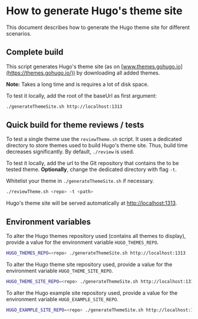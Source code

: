 # How to generate Hugo's theme site

This document describes how to generate the Hugo theme site for different scenarios.

## Complete build

This script generates Hugo's theme site (as on [www.themes.gohugo.io](https://themes.gohugo.io/))
by downloading all added themes.

**Note:** Takes a long time and is requires a lot of disk space.

To test it locally, add the root of the baseUrl as first argument:

```bash
./generateThemeSite.sh http://localhost:1313
```

## Quick build for theme reviews / tests

To test a single theme use the `reviewTheme.sh` script. It uses a dedicated 
directory to store themes used to build Hugo's theme site. Thus, build time 
decreases significantly. By default, `./review` is used.

To test it locally, add the url to the Git repository that contains the to be
tested theme. **Optionally**, change the dedicated directory with flag `-t`.

Whitelist your theme in `./generateThemeSite.sh` if necessary.

```bash
./reviewTheme.sh <repo> -t <path>
```

Hugo's theme site will be served automatically at [http://localhost:1313](http://localhost:1313).

## Environment variables

To alter the Hugo themes repository used (contains all themes to display),
provide a value for the environment variable `HUGO_THEMES_REPO`.

```bash
HUGO_THEMES_REPO=<repo> ./generateThemeSite.sh http://localhost:1313
```

To alter the Hugo theme site repository used, provide a value for the
environment variable `HUGO_THEME_SITE_REPO`.

```bash
HUGO_THEME_SITE_REPO=<repo> ./generateThemeSite.sh http://localhost:1313
```

To alter the Hugo example site repository used, provide a value for the
environment variable `HUGO_EXAMPLE_SITE_REPO`.

```bash
HUGO_EXAMPLE_SITE_REPO=<repo> ./generateThemeSite.sh http://localhost:1313
```
